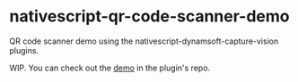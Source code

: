 # nativescript-qr-code-scanner-demo

QR code scanner demo using the nativescript-dynamsoft-capture-vision plugins.

WIP. You can check out the [demo](https://github.com/tony-xlh/nativescript-dynamsoft-capture-vision/tree/main/apps/demo) in the plugin's repo.
